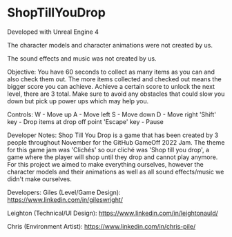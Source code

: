 # ShopTillYouDrop

Developed with Unreal Engine 4

The character models and character animations were not created by us.

The sound effects and music was not created by us.

Objective:
You have 60 seconds to collect as many items as you can and also check them out. The more items collected and checked out means the bigger score you can achieve. Achieve a certain score to unlock the next level, there are 3 total. Make sure to avoid any obstacles that could slow you down but pick up power ups which may help you.

Controls:
W - Move up
A - Move left
S - Move down
D - Move right
'Shift' key - Drop items at drop off point
'Escape' key - Pause

Developer Notes:
Shop Till You Drop is a game that has been created by 3 people throughout November for the GitHub GameOff 2022 Jam. The theme for this game jam was 'Clichés' so our cliché was 'Shop till you drop', a game where the player will shop until they drop and cannot play anymore. 
For this project we aimed to make everything ourselves, however the character models and their animations as well as all sound effects/music we didn't make ourselves. 

Developers:
Giles (Level/Game Design): https://www.linkedin.com/in/gileswright/

Leighton (Technical/UI Design): https://www.linkedin.com/in/leightonauld/

Chris (Environment Artist): https://www.linkedin.com/in/chris-pile/ 
